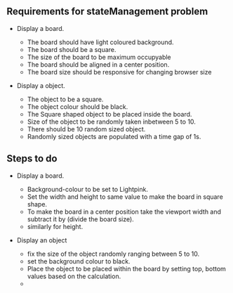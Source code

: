 ## Requirements for stateManagement problem

* Display a board.
	* The board should have light coloured background.
	* The board should be a square.
	* The size of the board to be maximum occupyable
	* The board should be aligned in a center position.
	* The board size should be responsive for changing browser size

* Display a object.
	* The object to be a square.
	* The object colour should be black.
	* The Square shaped object to be placed inside the board.
	* Size of the object to be randomly taken inbetween 5 to 10.
	* There should be 10 random sized object.
	* Randomly sized objects are populated with a time gap of 1s.

## Steps to do

* Display a board.
	* Background-colour to be set to Lightpink.
	* Set the width and height to same value to make the board in square shape.
	* To make the board in a center position take the viewport width and subtract it by (divide the board size).
	* similarly for height.

* Display an object
	* fix the size of the object randomly ranging between 5 to 10.
	* set the background colour to black.
	* Place the object to be placed within the board by setting top, bottom values based on the calculation.
	*
